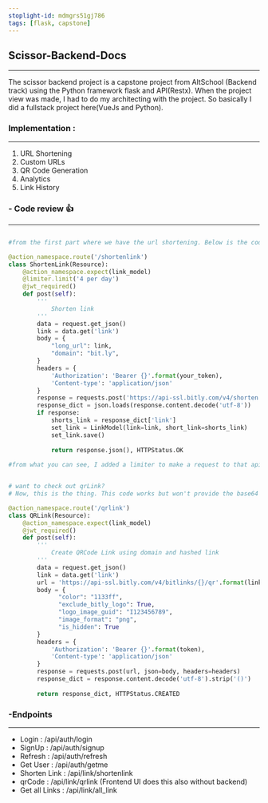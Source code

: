 ```yaml
---
stoplight-id: mdmgrs51gj786
tags: [flask, capstone]
---
```


## Scissor-Backend-Docs
_______________________

The scissor backend project is a capstone project from AltSchool (Backend track) using the Python framework flask and API(Restx).
When the project view was made, I had to do my architecting with the project. So basically I did a fullstack project here(VueJs and Python).

### Implementation :
___________________

1. URL Shortening
2. Custom URLs
3. QR Code Generation
4. Analytics
5. Link History

### - Code review 👍
________________

```python

#from the first part where we have the url shortening. Below is the code with a simple integration.

@action_namespace.route('/shortenlink')
class ShortenLink(Resource):
    @action_namespace.expect(link_model)
    @limiter.limit('4 per day')
    @jwt_required()
    def post(self):
        '''
            Shorten link
        '''
        data = request.get_json()
        link = data.get('link')
        body = {
            "long_url": link,
            "domain": "bit.ly",
        }
        headers = {
            'Authorization': 'Bearer {}'.format(your_token),
            'Content-type': 'application/json'
        }
        response = requests.post('https://api-ssl.bitly.com/v4/shorten', json=body, headers=headers)
        response_dict = json.loads(response.content.decode('utf-8'))
        if response:
            shorts_link = response_dict['link']
            set_link = LinkModel(link=link, short_link=shorts_link)
            set_link.save()
        
            return response.json(), HTTPStatus.OK
            
#from what you can see, I added a limiter to make a request to that api four(4) per day since i'm running on free tier
```

```python

# want to check out qrLink?
# Now, this is the thing. This code works but won't provide the base64 image; string you need due to running on free tier, but reading the code and json body you will know this is right ...

@action_namespace.route('/qrlink')
class QRLink(Resource):
    @action_namespace.expect(link_model)
    @jwt_required()
    def post(self):
        '''
            Create QRCode Link using domain and hashed link
        '''
        data = request.get_json()
        link = data.get('link')
        url = 'https://api-ssl.bitly.com/v4/bitlinks/{}/qr'.format(link)
        body = {
              "color": "1133ff",
              "exclude_bitly_logo": True,
              "logo_image_guid": "I123456789",
              "image_format": "png",
              "is_hidden": True
        }
        headers = {
            'Authorization': 'Bearer {}'.format(token),
            'Content-type': 'application/json'
        }
        response = requests.post(url, json=body, headers=headers)
        response_dict = response.content.decode('utf-8').strip('()')
        
        return response_dict, HTTPStatus.CREATED
```

### -Endpoints
______________

- Login : /api/auth/login
- SignUp : /api/auth/signup
- Refresh : /api/auth/refresh
- Get User : /api/auth/getme
- Shorten Link : /api/link/shortenlink
- qrCode : /api/link/qrlink (Frontend UI does this also without backend)
- Get all Links : /api/link/all_link